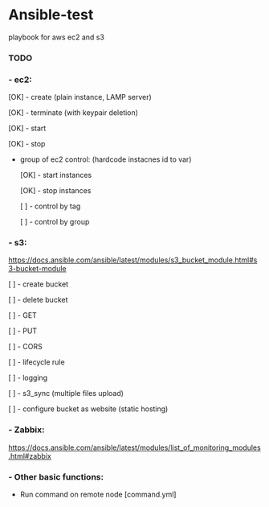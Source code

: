# Ansible-test

playbook for aws ec2 and s3



### TODO

### - ec2:

  [OK]  - create    (plain instance, LAMP server)

  [OK]  - terminate (with keypair deletion)

  [OK]  - start

  [OK]  - stop

  
- group of ec2 control: (hardcode instacnes id to var)
 
  [OK]  - start instances 
  
  [OK]  - stop instances
  
  [  ]  - control by tag
  
  [  ]  - control by group

### - s3:

  https://docs.ansible.com/ansible/latest/modules/s3_bucket_module.html#s3-bucket-module

  [  ]  - create bucket

  [  ]  - delete bucket
  
  [  ]  - GET
  
  [  ]  - PUT
  
  [  ]  - CORS
  
  [  ]  - lifecycle rule
  
  [  ]  - logging
  
  [  ]  - s3_sync (multiple files upload)
  
  [  ]  - configure bucket as website (static hosting)
  
### - Zabbix:

  https://docs.ansible.com/ansible/latest/modules/list_of_monitoring_modules.html#zabbix
  

### - Other basic functions:
  
  - Run command on remote node [command.yml]
